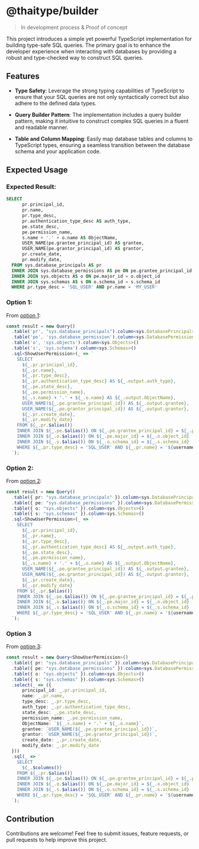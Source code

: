 # @thaitype/builder

> In development process & Proof of concept

This project introduces a simple yet powerful TypeScript implementation for building type-safe SQL queries. The primary goal is to enhance the developer experience when interacting with databases by providing a robust and type-checked way to construct SQL queries.

## Features
- **Type Safety**: Leverage the strong typing capabilities of TypeScript to ensure that your SQL queries are not only syntactically correct but also adhere to the defined data types.

- **Query Builder Pattern**: The implementation includes a query builder pattern, making it intuitive to construct complex SQL queries in a fluent and readable manner.

- **Table and Column Mapping**: Easily map database tables and columns to TypeScript types, ensuring a seamless transition between the database schema and your application code.

## Expected Usage

### Expected Result: 

```sql
SELECT 
      pr.principal_id,
      pr.name,
      pr.type_desc,
      pr.authentication_type_desc AS auth_type,
      pe.state_desc,
      pe.permission_name,
      s.name + '.' + o.name AS ObjectName,
      USER_NAME(pe.grantee_principal_id) AS grantee,
      USER_NAME(pe.grantor_principal_id) AS grantor,
      pr.create_date,
      pr.modify_date,
  FROM sys.database_principals AS pr
  INNER JOIN sys.database_permissions AS pe ON pe.grantee_principal_id = pr.principal_id
  INNER JOIN sys.objects AS o ON pe.major_id = o.object_id
  INNER JOIN sys.schemas AS s ON o.schema_id = s.schema_id
  WHERE pr.type_desc = 'SQL_USER' AND pr.name = 'MY_USER'
```

### Option 1:

From [option 1](src/option1.ts): 

```ts
const result = new Query()
  .table('pr', "sys.database_principals").column<sys.DatabasePrincipals>()
  .table('pe', 'sys.database_permission').column<sys.DatabasePermissions>()
  .table('o', 'sys.objects').column<sys.Objects>()
  .table('s', 'sys.schema').column<sys.Schemas>()
  .sql<ShowUserPermission>(_ => `
    SELECT 
      ${_.pr.principal_id},
      ${_.pr.name},
      ${_.pr.type_desc},
      ${_.pr.authentication_type_desc} AS ${_.output.auth_type},
      ${_.pe.state_desc},
      ${_.pe.permission_name},
      ${_.s.name} + '.' + ${_.o.name} AS ${_.output.ObjectName},
      USER_NAME(${_.pe.grantee_principal_id}) AS ${_.output.grantee},
      USER_NAME(${_.pe.grantor_principal_id}) AS ${_.output.grantor},
      ${_.pr.create_date},
      ${_.pr.modify_date}
    FROM ${_.pr.$alias()}
    INNER JOIN ${_.pe.$alias()} ON ${_.pe.grantee_principal_id} = ${_.pr.principal_id}
    INNER JOIN ${_.o.$alias()} ON ${_.pe.major_id} = ${_.o.object_id}
    INNER JOIN ${_.s.$alias()} ON ${_.o.schema_id} = ${_.s.schema_id}
    WHERE ${_.pr.type_desc} = 'SQL_USER' AND ${_.pr.name} = '${username}'
  `);
```


### Option 2:

From [option 2](src/option2.ts):
```ts
const result = new Query()
  .table({ pr: "sys.database_principals" }).column<sys.DatabasePrincipals>()
  .table({ pe: "sys.database_permissions" }).column<sys.DatabasePermissions>()
  .table({ o: "sys.objects" }).column<sys.Objects>()
  .table({ s: "sys.schemas" }).column<sys.Schemas>()
  .sql<ShowUserPermission>(_ => `
    SELECT 
      ${_.pr.principal_id},
      ${_.pr.name},
      ${_.pr.type_desc},
      ${_.pr.authentication_type_desc} AS ${_.output.auth_type},
      ${_.pe.state_desc},
      ${_.pe.permission_name},
      ${_.s.name} + '.' + ${_.o.name} AS ${_.output.ObjectName},
      USER_NAME(${_.pe.grantee_principal_id}) AS ${_.output.grantee},
      USER_NAME(${_.pe.grantor_principal_id}) AS ${_.output.grantor},
      ${_.pr.create_date},
      ${_.pr.modify_date}
    FROM ${_.pr.$alias()}
    INNER JOIN ${_.pe.$alias()} ON ${_.pe.grantee_principal_id} = ${_.pr.principal_id}
    INNER JOIN ${_.o.$alias()} ON ${_.pe.major_id} = ${_.o.object_id}
    INNER JOIN ${_.s.$alias()} ON ${_.o.schema_id} = ${_.s.schema_id}
    WHERE ${_.pr.type_desc} = 'SQL_USER' AND ${_.pr.name} = '${username}'
  `);
``` 

### Option 3

From [option 3](src/option3.ts):

```ts
const result = new Query<ShowUserPermission>()
  .table({ pr: "sys.database_principals" }).column<sys.DatabasePrincipals>()
  .table({ pe: "sys.database_permissions" }).column<sys.DatabasePermissions>()
  .table({ o: "sys.objects" }).column<sys.Objects>()
  .table({ s: "sys.schemas" }).column<sys.Schemas>()
  .select(_ => ({
      principal_id: _.pr.principal_id,
      name: _.pr.name,
      type_desc: _.pr.type_desc,
      auth_type: _.pr.authentication_type_desc,
      state_desc: _.pe.state_desc,
      permission_name: _.pe.permission_name,
      ObjectName: `${_.s.name} + '.' + ${_.o.name}`,
      grantee: `USER_NAME(${_.pe.grantee_principal_id})`,
      grantor: `USER_NAME(${_.pe.grantor_principal_id})`,
      create_date: _.pr.create_date,
      modify_date: _.pr.modify_date
  }))
  .sql(_ => `
    SELECT 
      ${_.$columns()}
    FROM ${_.pr.$alias()}
    INNER JOIN ${_.pe.$alias()} ON ${_.pe.grantee_principal_id} = ${_.pr.principal_id}
    INNER JOIN ${_.o.$alias()} ON ${_.pe.major_id} = ${_.o.object_id}
    INNER JOIN ${_.s.$alias()} ON ${_.o.schema_id} = ${_.s.schema_id}
    WHERE ${_.pr.type_desc} = 'SQL_USER' AND ${_.pr.name} = '${username}'
  `);
```

## Contribution
Contributions are welcome! Feel free to submit issues, feature requests, or pull requests to help improve this project.